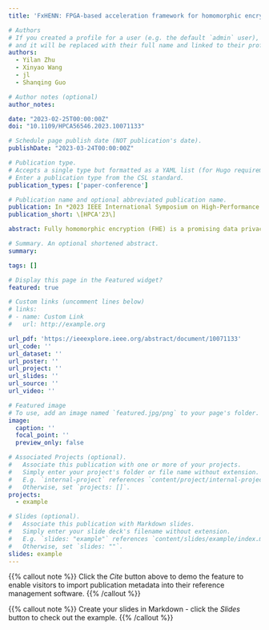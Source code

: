```yaml
---
title: 'FxHENN: FPGA-based acceleration framework for homomorphic encrypted CNN inference'

# Authors
# If you created a profile for a user (e.g. the default `admin` user), write the username (folder name) here
# and it will be replaced with their full name and linked to their profile.
authors:
  - Yilan Zhu
  - Xinyao Wang
  - jl
  - Shanqing Guo

# Author notes (optional)
author_notes:

date: "2023-02-25T00:00:00Z"
doi: "10.1109/HPCA56546.2023.10071133"

# Schedule page publish date (NOT publication's date).
publishDate: "2023-03-24T00:00:00Z"

# Publication type.
# Accepts a single type but formatted as a YAML list (for Hugo requirements).
# Enter a publication type from the CSL standard.
publication_types: ['paper-conference']

# Publication name and optional abbreviated publication name.
publication: In *2023 IEEE International Symposium on High-Performance Computer Architecture*
publication_short: \[HPCA'23\]

abstract: Fully homomorphic encryption (FHE) is a promising data privacy solution for machine learning, which allows the inference to be performed with encrypted data. However, it typically leads to 5-6 orders of magnitude higher computation and storage overhead. This paper proposes the first full-fledged FPGA acceleration framework for FHE-based convolution neural network (HE-CNN) inference. We then design parameterized HE operation modules with intra- and inter- HE-CNN layer resource management based on FPGA high-level synthesis (HLS) design flow. With sophisticated resource and performance modeling of the HE operation modules, the proposed FxHENN framework automatically performs design space exploration to determine the optimized resource provisioning and generates the accelerator circuit for a given HE-CNN model on a target FPGA device. Compared with the state-of-the-art CPU-based HE-CNN inference solution, FxHENN achieves up to 13.49X speedup of inference latency, and 1187.12X energy efficiency. Meanwhile, given this is the first attempt in the literature on FPGA acceleration of fullfledged non-interactive HE-CNN inference, our results obtained on low-power FPGA devices demonstrate HE-CNN inference for edge and embedded computing is practical.

# Summary. An optional shortened abstract.
summary: 

tags: []

# Display this page in the Featured widget?
featured: true

# Custom links (uncomment lines below)
# links:
# - name: Custom Link
#   url: http://example.org

url_pdf: 'https://ieeexplore.ieee.org/abstract/document/10071133'
url_code: ''
url_dataset: ''
url_poster: ''
url_project: ''
url_slides: ''
url_source: ''
url_video: ''

# Featured image
# To use, add an image named `featured.jpg/png` to your page's folder.
image:
  caption: ''
  focal_point: ''
  preview_only: false

# Associated Projects (optional).
#   Associate this publication with one or more of your projects.
#   Simply enter your project's folder or file name without extension.
#   E.g. `internal-project` references `content/project/internal-project/index.md`.
#   Otherwise, set `projects: []`.
projects:
  - example

# Slides (optional).
#   Associate this publication with Markdown slides.
#   Simply enter your slide deck's filename without extension.
#   E.g. `slides: "example"` references `content/slides/example/index.md`.
#   Otherwise, set `slides: ""`.
slides: example
---
```


{{% callout note %}}
Click the _Cite_ button above to demo the feature to enable visitors to import publication metadata into their reference management software.
{{% /callout %}}

{{% callout note %}}
Create your slides in Markdown - click the _Slides_ button to check out the example.
{{% /callout %}}
